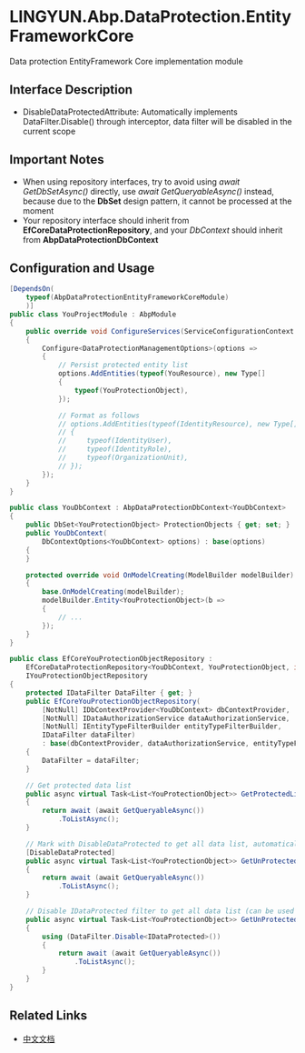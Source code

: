 # LINGYUN.Abp.DataProtection.EntityFrameworkCore

Data protection EntityFramework Core implementation module

## Interface Description

* DisableDataProtectedAttribute: Automatically implements DataFilter.Disable<IDataProtected>() through interceptor, data filter will be disabled in the current scope

## Important Notes

* When using repository interfaces, try to avoid using *await GetDbSetAsync()* directly, use *await GetQueryableAsync()* instead, because due to the **DbSet** design pattern, it cannot be processed at the moment
* Your repository interface should inherit from **EfCoreDataProtectionRepository**, and your *DbContext* should inherit from **AbpDataProtectionDbContext**

## Configuration and Usage

```csharp
[DependsOn(
    typeof(AbpDataProtectionEntityFrameworkCoreModule)
    )]
public class YouProjectModule : AbpModule
{
    public override void ConfigureServices(ServiceConfigurationContext context)
    {
        Configure<DataProtectionManagementOptions>(options =>
        {
            // Persist protected entity list
            options.AddEntities(typeof(YouResource), new Type[]
            {
                typeof(YouProtectionObject),
            });

            // Format as follows
            // options.AddEntities(typeof(IdentityResource), new Type[]
            // {
            //     typeof(IdentityUser),
            //     typeof(IdentityRole),
            //     typeof(OrganizationUnit),
            // });
        });
    }
}

public class YouDbContext : AbpDataProtectionDbContext<YouDbContext>
{
    public DbSet<YouProtectionObject> ProtectionObjects { get; set; }
    public YouDbContext(
        DbContextOptions<YouDbContext> options) : base(options)
    {
    }

    protected override void OnModelCreating(ModelBuilder modelBuilder)
    {
        base.OnModelCreating(modelBuilder);
        modelBuilder.Entity<YouProtectionObject>(b =>
        {
            // ...
        });
    }
}

public class EfCoreYouProtectionObjectRepository :
    EfCoreDataProtectionRepository<YouDbContext, YouProtectionObject, int>,
    IYouProtectionObjectRepository
{
    protected IDataFilter DataFilter { get; }
    public EfCoreYouProtectionObjectRepository(
        [NotNull] IDbContextProvider<YouDbContext> dbContextProvider, 
        [NotNull] IDataAuthorizationService dataAuthorizationService, 
        [NotNull] IEntityTypeFilterBuilder entityTypeFilterBuilder,
        IDataFilter dataFilter) 
        : base(dbContextProvider, dataAuthorizationService, entityTypeFilterBuilder)
    {
        DataFilter = dataFilter;
    }

    // Get protected data list
    public async virtual Task<List<YouProtectionObject>> GetProtectedListAsync()
    {
        return await (await GetQueryableAsync())
            .ToListAsync();
    }

    // Mark with DisableDataProtected to get all data list, automatically handle DataFilter.Disable<IDataProtected>() through interceptor
    [DisableDataProtected]
    public async virtual Task<List<YouProtectionObject>> GetUnProtectedListAsync()
    {
        return await (await GetQueryableAsync())
            .ToListAsync();
    }

    // Disable IDataProtected filter to get all data list (can be used anywhere)
    public async virtual Task<List<YouProtectionObject>> GetUnProtectedByFilterListAsync()
    {
        using (DataFilter.Disable<IDataProtected>())
        {
            return await (await GetQueryableAsync())
                .ToListAsync();
        }
    }
}
```

## Related Links

* [中文文档](./README.md)
